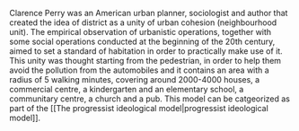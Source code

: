 ---
---

Clarence Perry was an American urban planner, sociologist and author that created the idea of district as a unity of urban cohesion (neighbourhood unit). The empirical observation of urbanistic operations, together with some social operations conducted at the beginning of the 20th century, aimed to set a standard of habitation in order to practically make use of it. This unity was thought starting from the pedestrian, in order to help them avoid the pollution from the automobiles and it contains an area with a radius of 5 walking minutes, covering around 2000-4000 houses, a commercial centre, a kindergarten and an elementary school, a communitary centre, a church and a pub. This model can be catgeorized as part of the [[The progressist ideological model|progressist ideological model]].
